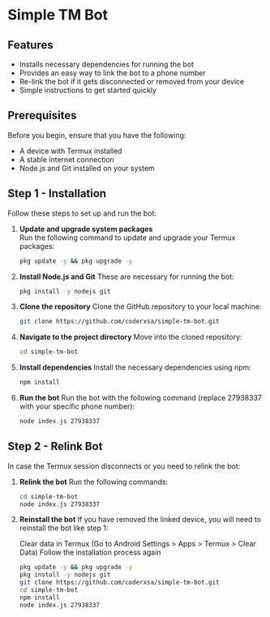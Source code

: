 # Simple TM Bot
## Features

- Installs necessary dependencies for running the bot
- Provides an easy way to link the bot to a phone number
- Re-link the bot if it gets disconnected or removed from your device
- Simple instructions to get started quickly

## Prerequisites

Before you begin, ensure that you have the following:

- A device with Termux installed
- A stable internet connection
- Node.js and Git installed on your system

## Step 1 - Installation

Follow these steps to set up and run the bot:

1. **Update and upgrade system packages**  
   Run the following command to update and upgrade your Termux packages:
   ```bash
   pkg update -y && pkg upgrade -y
2. **Install Node.js and Git**
   These are necessary for running the bot:
   ```bash
   pkg install -y nodejs git
3. **Clone the repository**
   Clone the GitHub repository to your local machine:
   ```bash
   git clone https://github.com/coderxsa/simple-tm-bot.git

4. **Navigate to the project directory**
   Move into the cloned repository:
   ```bash
   cd simple-tm-bot
5. **Install dependencies**
   Install the necessary dependencies using npm:
   ```bash
   npm install
6. **Run the bot**
   Run the bot with the following command (replace 27938337 with your specific phone number):
   ```bash
   node index.js 27938337


## Step 2 - Relink Bot

In case the Termux session disconnects or you need to relink the bot:

1. **Relink the bot**
  Run the following commands:
   ```bash
   cd simple-tm-bot
   node index.js 27938337

2. **Reinstall the bot**
   If you have removed the linked device, you will need to reinstall the bot like step 1:

   Clear data in Termux (Go to Android Settings > Apps > Termux > Clear Data)
   Follow the installation process again
   ```bash
   pkg update -y && pkg upgrade -y
   pkg install -y nodejs git
   git clone https://github.com/coderxsa/simple-tm-bot.git
   cd simple-tm-bot
   npm install
   node index.js 27938337


